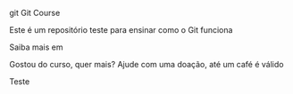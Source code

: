 git Git Course

Este é um repositório teste para ensinar como o Git funciona

Saiba mais em


Gostou do curso, quer mais? Ajude com uma doação, até um café é válido

Teste
